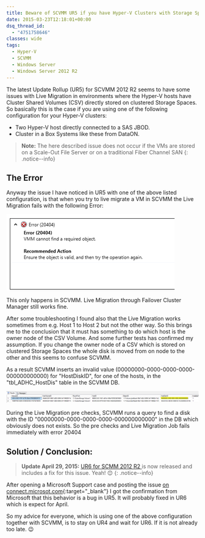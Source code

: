 ```yaml
---
title: Beware of SCVMM UR5 if you have Hyper-V Clusters with Storage Spaces
date: 2015-03-23T12:18:01+00:00
dsq_thread_id:
  - "4751758646"
classes: wide
tags:
  - Hyper-V
  - SCVMM
  - Windows Server
  - Windows Server 2012 R2
---
```


The latest Update Rollup (UR5) for SCVMM 2012 R2 seems to have some issues with Live Migration in environments where the Hyper-V hosts have Cluster Shared Volumes (CSV) directly stored on clustered Storage Spaces. So basically this is the case if you are using one of the following configuration for your Hyper-V clusters:

* Two Hyper-V host directly connected to a SAS JBOD.
* Cluster in a Box Systems like these from DataON.

> **Note:** The here described issue does not occur if the VMs are stored on a Scale-Out File Server or on a traditional Fiber Channel SAN
{: .notice--info}

## The Error

Anyway the issue I have noticed in UR5 with one of the above listed configuration, is that when you try to live migrate a VM in SCVMM the Live Migration fails with the following Error:

![Error20404](/assets/images/Error20404.png)

This only happens in SCVMM. Live Migration through Failover Cluster Manager still works fine.

After some troubleshooting I found also that the Live Migration works sometimes from e.g. Host 1 to Host 2 but not the other way. So this brings me to the conclusion that it must has something to do which host is the owner node of the CSV Volume. And some further tests has confirmed my assumption. If you change the owner node of a CSV which is stored on clustered Storage Spaces the whole disk is moved from on node to the other and this seems to confuse SCVMM.

As a result SCVMM inserts an invalid value (00000000-0000-0000-0000-000000000000) for "HostDiskID", for one of the hosts, in the "tbl\_ADHC\_HostDis" table in the SCVMM DB.

![tbl_ADHC_HostDisk](/assets/images/tbl_ADHC_HostDisk.png)

During the Live Migration pre checks, SCVMM runs a query to find a disk with the ID "00000000-0000-0000-0000-000000000000" in the DB which obviously does not exists. So the pre checks and Live Migration Job fails immediately with error 20404

## Solution / Conclusion:

> **Update April 29, 2015:** [UR6 for SCMM 2012 R2 ](https://support.microsoft.com/de-de/kb/3050317) is now released and includes a fix for this issue. Yeah! 😊
{: .notice--info}

After opening a Microsoft Support case and posting the issue [on connect.microsot.com](https://connect.microsoft.com/WindowsServer/feedback/details/1145435/hyper-v-cluster-live-migration-does-not-work-anymore-after-scvmm-2012-r2-ur5){:target="_blank"} I got the confirmation from Microsoft that this behavior is a bug in UR5. It will probably fixed in UR6 which is expect for April.

So my advice for everyone, which is using one of the above configuration together with SCVMM, is to stay on UR4 and wait for UR6. If it is not already too late. 😉
